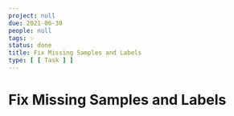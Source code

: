 ```yaml
---
project: null
due: 2021-06-30
people: null
tags: ✨
status: done
title: Fix Missing Samples and Labels
type: [ [ Task ] ]
---
```


# Fix Missing Samples and Labels